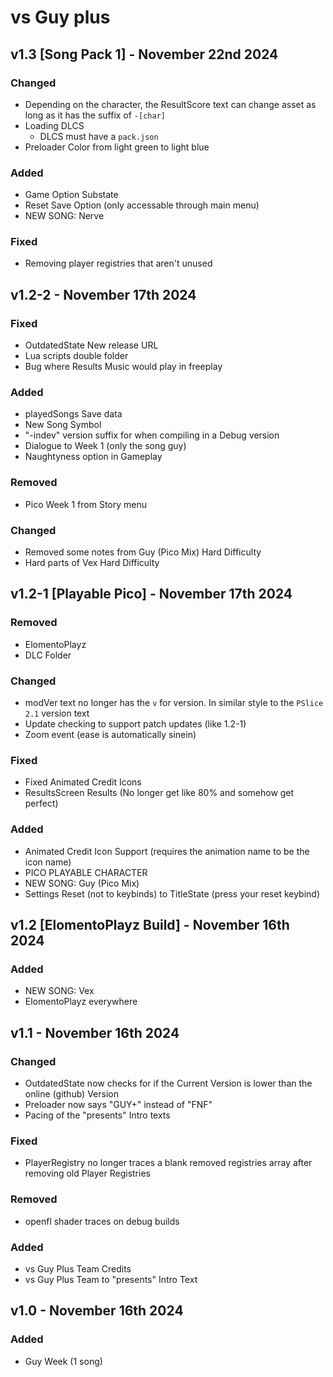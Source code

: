 # vs Guy plus
## v1.3 [Song Pack 1] - November 22nd 2024
### Changed
- Depending on the character, the ResultScore text can change asset as long as it has the suffix of `-[char]`
- Loading DLCS
  - DLCS must have a `pack.json`
- Preloader Color from light green to light blue
### Added
- Game Option Substate
- Reset Save Option (only accessable through main menu)
- NEW SONG: Nerve
### Fixed
- Removing player registries that aren't unused

## v1.2-2 - November 17th 2024
### Fixed
- OutdatedState New release URL
- Lua scripts double folder
- Bug where Results Music would play in freeplay
### Added
- playedSongs Save data
- New Song Symbol
- "-indev" version suffix for when compiling in a Debug version
- Dialogue to Week 1 (only the song guy)
- Naughtyness option in Gameplay
### Removed
- Pico Week 1 from Story menu
### Changed
- Removed some notes from Guy (Pico Mix) Hard Difficulty
- Hard parts of Vex Hard Difficulty

## v1.2-1 [Playable Pico] - November 17th 2024
### Removed
- ElomentoPlayz
- DLC Folder
### Changed
- modVer text no longer has the `v` for version. In similar style to the `PSlice 2.1` version text
- Update checking to support patch updates (like 1.2-1)
- Zoom event (ease is automatically sinein)
### Fixed
- Fixed Animated Credit Icons
- ResultsScreen Results (No longer get like 80% and somehow get perfect)
### Added
- Animated Credit Icon Support (requires the animation name to be the icon name)
- PICO PLAYABLE CHARACTER
- NEW SONG: Guy (Pico Mix)
- Settings Reset (not to keybinds) to TitleState (press your reset keybind)

## v1.2 [ElomentoPlayz Build] - November 16th 2024
### Added
- NEW SONG: Vex
- ElomentoPlayz everywhere


## v1.1 - November 16th 2024
### Changed
- OutdatedState now checks for if the Current Version is lower than the online (github) Version
- Preloader now says "GUY+" instead of "FNF"
- Pacing of the "presents" Intro texts
### Fixed
- PlayerRegistry no longer traces a blank removed registries array after removing old Player Registries
### Removed
- openfl shader traces on debug builds
### Added
- vs Guy Plus Team Credits
- vs Guy Plus Team to "presents" Intro Text

## v1.0 - November 16th 2024
### Added
- Guy Week (1 song)